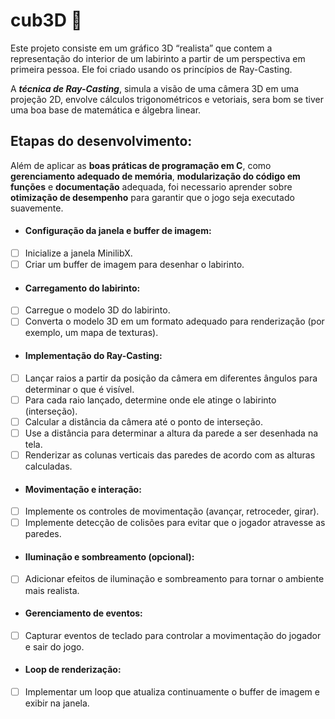 # cub3D 👾​

Este projeto consiste em um gráfico 3D “realista” que contem a representação do interior de um labirinto a partir de um perspectiva em primeira pessoa. Ele foi criado usando os princípios de Ray-Casting.

A _**técnica de Ray-Casting**_, simula a visão de uma câmera 3D em uma projeção 2D, envolve cálculos trigonométricos e vetoriais, sera bom se tiver uma boa base de matemática e álgebra linear.

## Etapas do desenvolvimento:
Além de aplicar as __boas práticas de programação em C__, como __gerenciamento adequado de memória__, __modularização do código em funções__ e __documentação__ adequada, foi necessario aprender sobre __otimização de desempenho__ para garantir que o jogo seja executado suavemente.
- #### Configuração da janela e buffer de imagem:
- [ ] Inicialize a janela MinilibX.
- [ ] Criar um buffer de imagem para desenhar o labirinto.

- #### Carregamento do labirinto:
- [ ] Carregue o modelo 3D do labirinto.
- [ ] Converta o modelo 3D em um formato adequado para renderização (por exemplo, um mapa de texturas).

- #### Implementação do Ray-Casting:
- [ ] Lançar raios a partir da posição da câmera em diferentes ângulos para determinar o que é visível.
- [ ] Para cada raio lançado, determine onde ele atinge o labirinto (interseção).
- [ ] Calcular a distância da câmera até o ponto de interseção.
- [ ] Use a distância para determinar a altura da parede a ser desenhada na tela.
- [ ] Renderizar as colunas verticais das paredes de acordo com as alturas calculadas.

- #### Movimentação e interação:
- [ ] Implemente os controles de movimentação (avançar, retroceder, girar).
- [ ] Implemente detecção de colisões para evitar que o jogador atravesse as paredes.

- #### Iluminação e sombreamento (opcional):
- [ ] Adicionar efeitos de iluminação e sombreamento para tornar o ambiente mais realista.

- #### Gerenciamento de eventos:
- [ ] Capturar eventos de teclado para controlar a movimentação do jogador e sair do jogo.

- #### Loop de renderização:
- [ ] Implementar um loop que atualiza continuamente o buffer de imagem e exibir na janela.
